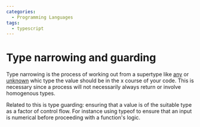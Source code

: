 ```yaml
---
categories:
  - Programming Languages
tags:
  - typescript
---
```


# Type narrowing and guarding

Type narrowing is the process of working out from a supertype like [any](./Any.md) or [unknown](./Unknown.md) whic type the value should be in the x course of your code. This is necessary since a process will not necessarily always return or involve homogenous types.

Related to this is type guarding: ensuring that a value is of the suitable type as a factor of control flow. For instance using typeof to ensure that an input is numerical before proceeding with a function's logic.

